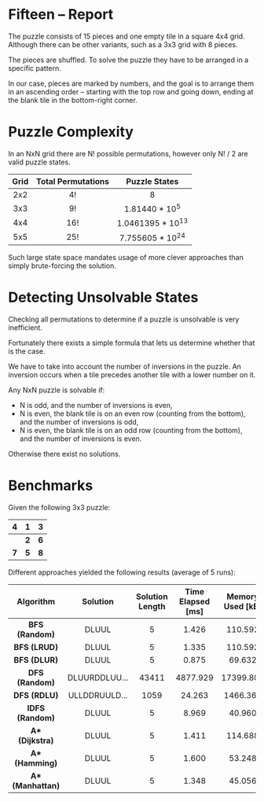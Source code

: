 # Fifteen – Report

The puzzle consists of 15 pieces and one empty tile in a square 4x4 grid. Although there can be other variants, such as a 3x3 grid with 8 pieces.

The pieces are shuffled. To solve the puzzle they have to be arranged in a specific pattern.

In our case, pieces are marked by numbers, and the goal is to arrange them in an ascending order – starting with the top row and going down, ending at the blank tile in the bottom-right corner.

# Puzzle Complexity

In an NxN grid there are N! possible permutations, however only N! / 2 are valid puzzle states.

| Grid | Total Permutations  | Puzzle States  |
| :----: | :----: | :----:                    |
| 2x2    | 4!   | 8                           |
| 3x3    | 9!   | 1.81440 * 10<sup>5</sup>    |
| 4x4    | 16!  | 1.0461395 * 10<sup>13</sup> |
| 5x5    | 25!  | 7.755605 * 10<sup>24</sup>  |

Such large state space mandates usage of more clever approaches than simply brute-forcing the solution.

# Detecting Unsolvable States

Checking all permutations to determine if a puzzle is unsolvable is very inefficient.

Fortunately there exists a simple formula that lets us determine whether that is the case.

We have to take into account the number of inversions in the puzzle. An inversion occurs when a tile precedes another tile with a lower number on it.

Any NxN puzzle is solvable if:
- N is odd, and the number of inversions is even,
- N is even, the blank tile is on an even row (counting from the bottom), and the number of inversions is odd,
- N is even, the blank tile is on an odd row (counting from the bottom), and the number of inversions is even.

Otherwise there exist no solutions.

# Benchmarks

 Given the following 3x3 puzzle:
 
| **4**  | **1**  | **3**  |
| :----: | :----: | :----: |
|        | **2**  | **6**  |
| **7**  | **5**  | **8**  |

Different approaches yielded the following results (average of 5 runs):

| Algorithm | **Solution**  | **Solution Length**  | **Time Elapsed [ms]**  | **Memory Used [kB]**  |
| :----: | :----: | :----: | :----: | :----: |
| **BFS (Random)**  | DLUUL  | 5 | 1.426 | 110.592 |
| **BFS (LRUD)**  | DLUUL  | 5 | 1.335 | 110.592 |
| **BFS (DLUR)**  | DLUUL  | 5 | 0.875 | 69.632 |
| **DFS (Random)** | DLUURDDLUU... | 43411 | 4877.929  | 17399.808 |
| **DFS (RDLU)** | ULLDDRUULD... | 1059 | 24.263  | 1466.368 |
| **IDFS (Random)** | DLUUL | 5 | 8.969  | 40.960 |
| **A\* (Dijkstra)** | DLUUL | 5 | 1.411  | 114.688 |
| **A\* (Hamming)** | DLUUL | 5 | 1.600  | 53.248 |
| **A\* (Manhattan)** | DLUUL | 5 | 1.348  | 45.056 |
